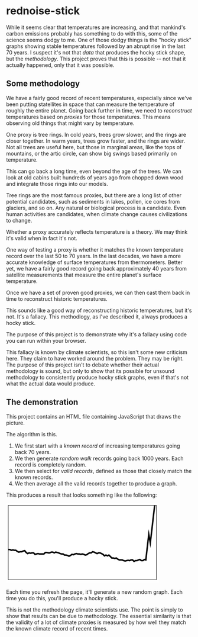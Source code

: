 # rednoise-stick

While it seems clear that temperatures are increasing, and that mankind's carbon emissions
probably has something to do with this, some of the science seems dodgy to me. One of those
dodgy things is the "hocky stick" graphs showing stable temperatures followed by an abrupt
rise in the last 70 years. I suspect it's not that *data* that produces the hocky stick
shape, but the *methodology*. This project proves that this is possible -- not that it 
actually happened, only that it was possible.

## Some methodology

We have a fairly good record of recent temperatures, especially since we've been putting
statellites in space that can measure the temperature of roughly the entire planet. Going
back further in time, we need to *reconstruct* temperatures based on *proxies* for those
temperatures. This means observing old things that might vary by temperature.

One proxy is tree rings. In cold years, trees grow slower, and the rings are closer
together. In warm years, trees grow faster, and the rings are wider. Not all trees are
useful here, but those in marginal areas, like the tops of mountains, or the artic circle,
can show big swings based primarily on temperature.

This can go back a long time, even beyond the age of the trees. We can look at old cabins
built hundreds of years ago from chopped down wood and integrate those rings into our
models.

Tree rings are the most famous proxies, but there are a long list of other potential
candidates, such as sediments in lakes, pollen, ice cores from glaciers, and so on.
Any natural or biological process is a candidate. Even human activities are candidates,
when climate change causes civilizations to change.

Whether a proxy accurately reflects temperature is a theory. We may think it's valid
when in fact it's not.

One way of testing a proxy is whether it matches the known temperature record over the
last 50 to 70 years. In the last decades, we have a more accurate knowledge of surface
temperatures from thermometers. Better yet, we have a fairly good record going back
approximately 40 years from satellite measurements that measure the entire planet's
surface temperature.

Once we have a set of proven good proxies, we can then cast them back in time to reconstruct
historic temperatures.

This sounds like a good way of reconstructing historic temperatures, but it's not. It's
a fallacy. This methodlogy, as I've described it, always produces a hocky stick.

The purpose of this project is to demonstrate why it's a fallacy using code you can
run within your browser.

This fallacy is known by climate scientists, so this isn't some new criticism here. They
claim to have worked around the problem. They may be right. The purpose of this project
isn't to debate whether their actual methodology is sound, but only to show that its
possible for unsound methodology to consistently produce hocky stick graphs, even if
that's not what the actual data would produce.


## The demonstration

This project contains an HTML file containing JavaScript that draws the picture.

The algorithm is this.

  1. We first start with a *known record* of increasing temperatures going back 70 years.
  2. We then generate *random walk* records going back 1000 years. Each record is completely random.
  3. We then select for *valid records*, defined as those that closely match the known records.
  4. We then average all the valid records together to produce a graph.

This produces a result that looks something like the following:

![redstick](/redstick.png)

Each time you refresh the page, it'll generate a new random graph. Each time you do this, you'll
produce a hocky stick.

This is not the methodology climate scientists use. The point is simply to show that results
can be due to methodology. The essential similarity is that the validity of a lot of climate
proxies is measured by how well they match the known climate record of recent times.



